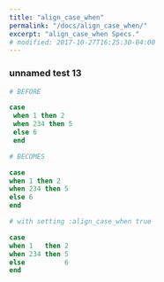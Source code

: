 ```yaml
---
title: "align_case_when"
permalink: "/docs/align_case_when/"
excerpt: "align_case_when Specs."
# modified: 2017-10-27T16:25:30-04:00
---
```

### unnamed test 13
```ruby
# BEFORE

case
 when 1 then 2
 when 234 then 5 
 else 6 
 end

```
```ruby
# BECOMES

case
when 1 then 2
when 234 then 5
else 6
end

```
```ruby
# with setting :align_case_when true

case
when 1   then 2
when 234 then 5
else          6
end
```
